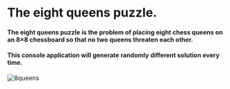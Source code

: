# The eight queens puzzle.

#### The eight queens puzzle is the problem of placing eight chess queens on an 8×8 chessboard so that no two queens threaten each other. ####
#### This console application will generate randomly different solution every time. ####

![8queens](https://user-images.githubusercontent.com/87533517/168319923-50e877fa-9902-43ed-9250-5c2491cf6804.png)
